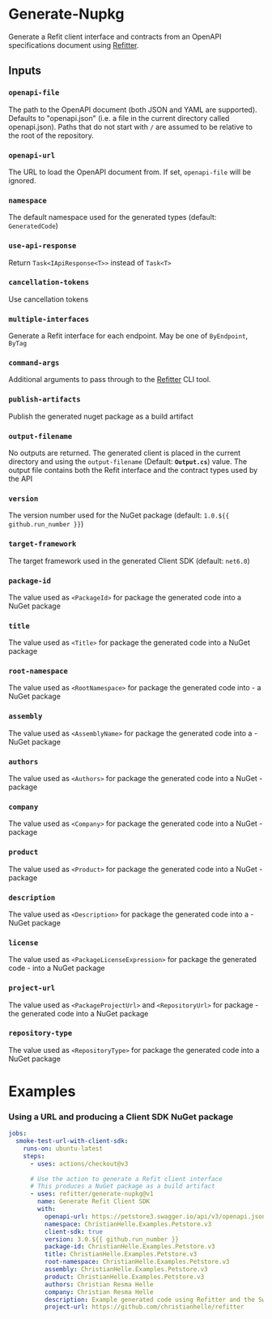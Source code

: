 # Generate-Nupkg
Generate a Refit client interface and contracts from an OpenAPI specifications document using [Refitter](https://github.com/christianhelle/refitter).

## Inputs

### `openapi-file`
The path to the OpenAPI document (both JSON and YAML are supported). Defaults to "openapi.json" (i.e. a file in the current directory called openapi.json). Paths that do not start with `/` are assumed to be relative to the root of the repository.

### `openapi-url`
The URL to load the OpenAPI document from. If set, `openapi-file` will be ignored.

### `namespace`
The default namespace used for the generated types (default: `GeneratedCode`)

### `use-api-response`
Return `Task<IApiResponse<T>>` instead of `Task<T>`

### `cancellation-tokens`
Use cancellation tokens

### `multiple-interfaces`
Generate a Refit interface for each endpoint. May be one of `ByEndpoint`, `ByTag`

### `command-args`
Additional arguments to pass through to the [Refitter](https://github.com/christianhelle/refitter) CLI tool.

### `publish-artifacts`
Publish the generated nuget package as a build artifact

### `output-filename`
No outputs are returned. The generated client is placed in the current directory and using the `output-filename` (Default: **`Output.cs`**) value. The output file contains both the Refit interface and the contract types used by the API

### `version`
The version number used for the NuGet package (default: `1.0.${{ github.run_number }}`)

### `target-framework`
The target framework used in the generated Client SDK (default: `net6.0`)

### `package-id`
The value used as `<PackageId>` for package the generated code into a NuGet package

### `title`
The value used as `<Title>` for package the generated code into a NuGet package

### `root-namespace`
The value used as `<RootNamespace>` for package the generated code into - a NuGet package

### `assembly`
The value used as `<AssemblyName>` for package the generated code into a - NuGet package

### `authors`
The value used as `<Authors>` for package the generated code into a NuGet - package

### `company`
The value used as `<Company>` for package the generated code into a NuGet - package

### `product`
The value used as `<Product>` for package the generated code into a NuGet - package

### `description`
The value used as `<Description>` for package the generated code into a - NuGet package

### `license`
The value used as `<PackageLicenseExpression>` for package the generated code - into a NuGet package

### `project-url`
The value used as `<PackageProjectUrl>` and `<RepositoryUrl>` for package - the generated code into a NuGet package

### `repository-type`
The value used as `<RepositoryType>` for package the generated code into a NuGet package


# Examples

### Using a URL and producing a Client SDK NuGet package

```yaml
jobs:
  smoke-test-url-with-client-sdk:
    runs-on: ubuntu-latest
    steps:
      - uses: actions/checkout@v3
      
      # Use the action to generate a Refit client interface
      # This produces a NuGet package as a build artifact
      - uses: refitter/generate-nupkg@v1
        name: Generate Refit Client SDK
        with:
          openapi-url: https://petstore3.swagger.io/api/v3/openapi.json
          namespace: ChristianHelle.Examples.Petstore.v3
          client-sdk: true
          version: 3.0.${{ github.run_number }}
          package-id: ChristianHelle.Examples.Petstore.v3
          title: ChristianHelle.Examples.Petstore.v3
          root-namespace: ChristianHelle.Examples.Petstore.v3
          assembly: ChristianHelle.Examples.Petstore.v3
          product: ChristianHelle.Examples.Petstore.v3
          authors: Christian Resma Helle
          company: Christian Resma Helle
          description: Example generated code using Refitter and the Swagger Petstore v3 example OpenAPI specifications
          project-url: https://github.com/christianhelle/refitter
```
